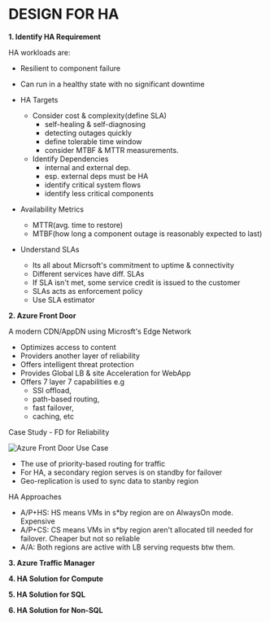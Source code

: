# DESIGN FOR HA

<b>1. Identify HA Requirement</b>

HA workloads are:
- Resilient to component failure
- Can run in a healthy state with no significant downtime

- HA Targets<br />
	- Consider cost & complexity(define SLA)<br />
		- self-healing & self-diagnosing<br />
		- detecting outages quickly<br />
		- define tolerable time window<br />
		- consider MTBF & MTTR measurements.<br />
	- Identify Dependencies<br />
		- internal and external dep.<br />
		- esp. external deps must be HA<br />
		- identify critical system flows<br />
		- identify less critical components<br />
- Availability Metrics<br />
	- MTTR(avg. time to restore)<br />
	- MTBF(how long a component outage is reasonably expected to last)<br />
- Understand SLAs<br />
	- Its all about Micrsoft's commitment to uptime & connectivity<br />
	- Different services have diff. SLAs<br />
	- If SLA isn't met, some service credit is issued to the customer<br />
	- SLAs acts as enforcement policy<br />
	- Use SLA estimator<br />


<b>2. Azure Front Door</b>

A modern CDN/AppDN using Microsft's Edge Network

- Optimizes access to content
- Providers another layer of reliability
- Offers intelligent threat protection
- Provides Global LB & site Acceleration for WebApp
- Offers 7 layer 7 capabilities e.g 
	- SSl offload, 
	- path-based routing, 
	- fast failover,
	- caching, etc

Case Study - FD for Reliability

![Azure Front Door Use Case](https://learn.microsoft.com/en-gb/training/wwl-azure/design-for-high-availability/media/front-door-integrate.png "Azure Front Door Use Case")

 - The use of priority-based routing for traffic
 - For HA, a secondary region serves is on standby for failover
 - Geo-replication is used to sync data to stanby region
 
HA Approaches

 - A/P+HS: HS means VMs in s*by region are on AlwaysOn mode. Expensive
 - A/P+CS: CS means VMs in s*by region aren't allocated till needed for failover. Cheaper but not so reliable
 - A/A: Both regions are active with LB serving requests btw them.


<b>3. Azure Traffic Manager</b>



<b>4. HA Solution for Compute</b>

<b>5. HA Solution for SQL</b>

<b>6. HA Solution for Non-SQL</b>

